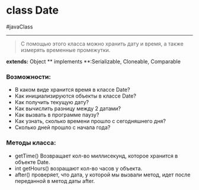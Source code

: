 # class Date
#javaClass

---

>С помощью этого класса можно хранить дату и время, а также измерять временные промежутки.

**extends:** Object
** implements **:Serializable, Cloneable, Comparable<Date>

### Возможности:
- В каком виде хранится время в классе Date?
- Как инициализируются объекты в классе Date?
- Как получить текущую дату?
- Как вычислить разницу между 2 датами?
- Как вызвать в программе паузу?
- Как узнать, сколько времени прошло с сегодняшнего дня?
- Сколько дней прошло с начала года?


### Методы класса:
- getTime() Возвращает кол-во миллисекунд, которое хранится в объекте Date.
- int getHours() возращают кол-во часов у объекта.
- after() проверяет, что дата, у которой мы вызвали метод, идет после переданной в метод даты after.
